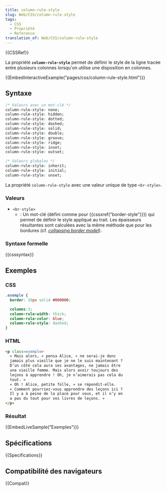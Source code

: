 ```yaml
---
title: column-rule-style
slug: Web/CSS/column-rule-style
tags:
  - CSS
  - Propriété
  - Reference
translation_of: Web/CSS/column-rule-style
---
```


{{CSSRef}}

La propriété **`column-rule-style`** permet de définir le style de la ligne tracée entre plusieurs colonnes lorsqu'on utilise une disposition en colonnes.

{{EmbedInteractiveExample("pages/css/column-rule-style.html")}}

## Syntaxe

```css
/* Valeurs avec un mot-clé */
column-rule-style: none;
column-rule-style: hidden;
column-rule-style: dotted;
column-rule-style: dashed;
column-rule-style: solid;
column-rule-style: double;
column-rule-style: groove;
column-rule-style: ridge;
column-rule-style: inset;
column-rule-style: outset;

/* Valeurs globales */
column-rule-style: inherit;
column-rule-style: initial;
column-rule-style: unset;
```

La propriété `column-rule-style` avec une valeur unique de type `<br-style>`.

### Valeurs

- `<br-style>`
  - : Un mot-clé (défini comme pour {{cssxref("border-style")}}) qui permet de définir le style appliqué au trait. Les épaisseurs résultantes sont calculées avec la même méthode que pour les bordures (cf. _[collapsing border model](https://www.w3.org/TR/CSS2/tables.html#collapsing-borders)_).

### Syntaxe formelle

{{csssyntax}}

## Exemples

### CSS

```css
.exemple {
  border: 10px solid #000000;

  columns:3;
  column-rule-width: thick;
  column-rule-color: blue;
  column-rule-style: dashed;
}
```

### HTML

```html
<p class=exemple>
  « Mais alors, » pensa Alice, « ne serai-je donc
  jamais plus vieille que je ne le suis maintenant ?
  D’un côté cela aura ses avantages, ne jamais être
  une vieille femme. Mais alors avoir toujours des
  leçons à apprendre ! Oh, je n’aimerais pas cela du
  tout. »
  « Oh ! Alice, petite folle, » se répondit-elle.
  « Comment pourriez-vous apprendre des leçons ici ?
  Il y a à peine de la place pour vous, et il n’y en
  a pas du tout pour vos livres de leçons. »
</p>
```

### Résultat

{{EmbedLiveSample("Exemples")}}

## Spécifications

{{Specifications}}

## Compatibilité des navigateurs

{{Compat}}
